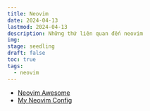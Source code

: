 ```yaml
---
title: Neovim
date: 2024-04-13 
lastmod: 2024-04-13 
description: Những thứ liên quan đến neovim
img: 
stage: seedling
draft: false
toc: true
tags: 
  - neovim
---
```


- [Neovim Awesome](https://www.trackawesomelist.com/rockerBOO/awesome-neovim/readme/) 
- [My Neovim Config](https://github.com/nhat-tien/dotfiles/tree/main/nvim) 


